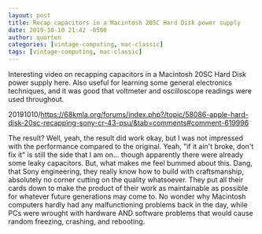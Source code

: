```yaml
---
layout: post
title: Recap capacitors in a Macintosh 20SC Hard Disk power supply
date: 2019-10-10 21:42 -0500
author: quorten
categories: [vintage-computing, mac-classic]
tags: [vintage-computing, mac-classic]
---
```


Interesting video on recapping capacitors in a Macintosh 20SC Hard
Disk power supply here.  Also useful for learning some general
electronics techniques, and it was good that voltmeter and
oscilloscope readings were used throughout.

20191010/https://68kmla.org/forums/index.php?/topic/58086-apple-hard-disk-20sc-recapping-sony-cr-43-psu/&tab=comments#comment-619996

The result?  Well, yeah, the result did work okay, but I was not
impressed with the performance compared to the original.  Yeah, "if it
ain't broke, don't fix it" is still the side that I am on... though
apparently there were already some leaky capacitors.  But, what makes
me feel bummed about this.  Dang, that Sony engineering, they really
know how to build with craftsmanship, absolutely no corner cutting on
the quality whatsoever.  They put all their cards down to make the
product of their work as maintainable as possible for whatever future
generations may come to.  No wonder why Macintosh computers hardly had
any malfunctioning problems back in the day, while PCs were wrought
with hardware AND software problems that would cause random freezing,
crashing, and rebooting.
